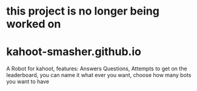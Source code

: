 # this project is no longer being worked on

# kahoot-smasher.github.io
A Robot for kahoot, features: Answers Questions, Attempts to get on the leaderboard, you can name it what ever you want, choose how many bots you want to have
